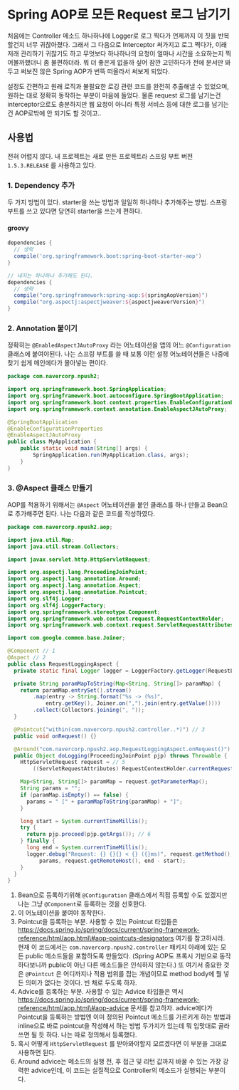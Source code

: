 # Spring AOP로 모든 Request 로그 남기기

처음에는 Controller 메소드 하나하나에 Logger로 로그 찍다가 언제까지 이 짓을 반복할건지 너무 귀찮아졌다. 그래서 그 다음으로 Interceptor 써가지고 로그 찍다가, 이래저래 관리하기 귀찮기도 하고 무엇보다 하나하나의 요청이 얼마나 시간을 소요하는지 찍어볼까했더니 좀 불편하더라. 뭐 더 좋은게 없을까 싶어 잠깐 고민하다가 전에 문서만 봐두고 써보진 않은 Spring AOP가 번뜩 떠올라서 써보게 되었다.

설정도 간편하고 원래 로직과 불필요한 로깅 관련 코드를 완전히 추출해낼 수 있었으며, 원하는 대로 정확히 동작하는 부분이 마음에 들었다. 물론 request 로그를 남기는건 interceptor으로도 충분하지만 웹 요청이 아니라 특정 서비스 등에 대한 로그를 남기는건 AOP로밖에 안 되기도 할 것이고..

## 사용법

전혀 어렵지 않다. 내 프로젝트는 새로 만든 프로젝트라 스프링 부트 버전 `1.5.3.RELEASE` 를 사용하고 있다.

### 1. Dependency 추가

두 가지 방법이 있다. starter을 쓰는 방법과 일일히 하나하나 추가해주는 방법. 스프링 부트를 쓰고 있다면 당연히 starter을 쓰는게 편하다.

#### groovy

```groovy
dependencies {
  // 생략
  compile('org.springframework.boot:spring-boot-starter-aop')
}

// 내지는 하나하나 추가해도 된다.
dependencies {
  // 생략
  compile("org.springframework:spring-aop:${springAopVersion}")
  compile("org.aspectj:aspectjweaver:${aspectjweaverVersion}")
}
```

### 2. Annotation 붙이기

정확히는 `@EnabledAspectJAutoProxy` 라는 어노테이션을 앱의 어느 `@Configuration` 클래스에 붙여야된다. 나는 스프링 부트를 쓸 때 보통 이런 설정 어노테이션들은 나중에 찾기 쉽게 메인에다가 몰아넣는 편이다.

```java
package com.navercorp.npush2;

import org.springframework.boot.SpringApplication;
import org.springframework.boot.autoconfigure.SpringBootApplication;
import org.springframework.boot.context.properties.EnableConfigurationProperties;
import org.springframework.context.annotation.EnableAspectJAutoProxy;

@SpringBootApplication
@EnableConfigurationProperties
@EnableAspectJAutoProxy
public class MyApplication {
	public static void main(String[] args) {
		SpringApplication.run(MyApplication.class, args);
	}
}
```

### 3. @Aspect 클래스 만들기

AOP를 적용하기 위해서는 `@Aspect` 어노테이션을 붙인 클래스를 하나 만들고 Bean으로 추가해주면 된다. 나는 다음과 같은 코드를 작성하였다.

```java
package com.navercorp.npush2.aop;

import java.util.Map;
import java.util.stream.Collectors;

import javax.servlet.http.HttpServletRequest;

import org.aspectj.lang.ProceedingJoinPoint;
import org.aspectj.lang.annotation.Around;
import org.aspectj.lang.annotation.Aspect;
import org.aspectj.lang.annotation.Pointcut;
import org.slf4j.Logger;
import org.slf4j.LoggerFactory;
import org.springframework.stereotype.Component;
import org.springframework.web.context.request.RequestContextHolder;
import org.springframework.web.context.request.ServletRequestAttributes;

import com.google.common.base.Joiner;

@Component // 1
@Aspect // 2
public class RequestLoggingAspect {
  private static final Logger logger = LoggerFactory.getLogger(RequestLoggingAspect.class);

  private String paramMapToString(Map<String, String[]> paramMap) {
    return paramMap.entrySet().stream()
        .map(entry -> String.format("%s -> (%s)",
            entry.getKey(), Joiner.on(",").join(entry.getValue())))
        .collect(Collectors.joining(", "));
  }

  @Pointcut("within(com.navercorp.npush2.controller..*)") // 3
  public void onRequest() {}

  @Around("com.navercorp.npush2.aop.RequestLoggingAspect.onRequest()") // 4
  public Object doLogging(ProceedingJoinPoint pjp) throws Throwable {
    HttpServletRequest request = // 5
        ((ServletRequestAttributes) RequestContextHolder.currentRequestAttributes()).getRequest();

    Map<String, String[]> paramMap = request.getParameterMap();
    String params = "";
    if (paramMap.isEmpty() == false) {
      params = " [" + paramMapToString(paramMap) + "]";
    }

    long start = System.currentTimeMillis();
    try {
      return pjp.proceed(pjp.getArgs()); // 6
    } finally {
      long end = System.currentTimeMillis();
      logger.debug("Request: {} {}{} < {} ({}ms)", request.getMethod(), request.getRequestURI(),
          params, request.getRemoteHost(), end - start);
    }
  }
}
```

1. Bean으로 등록하기위해 `@Configuration` 클래스에서 직접 등록할 수도 있겠지만 나는 그냥 `@Component`로 등록하는 것을 선호한다.
2. 이 어노테이션을 붙여야 동작한다.
3. Pointcut을 등록하는 부분. 사용할 수 있는 Pointcut 타입들은 https://docs.spring.io/spring/docs/current/spring-framework-reference/html/aop.html\#aop-pointcuts-designators 여기를 참고하시라. 현재 이 코드에서는 `com.navercorp.npush2.controller` 패키지 아래에 있는 모든 public 메소드들을 포함하도록 만들었다. \(Spring AOP도 프록시 기반으로 동작하다보니까 public이 아닌 다른 메소드들은 인식하지 않는다.\) 또 여기서 중요한 것은 `@Pointcut` 은 어디까지나 적용 범위를 잡는 개념이므로 method body에 뭘 넣든 의미가 없다는 것이다. 빈 채로 두도록 하자.
4. Advice를 등록하는 부분. 사용할 수 있는 Advice 타입들은 역시 https://docs.spring.io/spring/docs/current/spring-framework-reference/html/aop.html\#aop-advice 문서를 참고하자. advice에다가 Pointcut을 등록하는 방법엔 이미 정의된 Pointcut 메소드를 가르키게 하는 방법과 inline으로 바로 pointcut을 작성해서 하는 방법 두가지가 있는데 뭐 입맛대로 골라쓰면 될 듯 하다. 나는 따로 정의해서 등록했다.
5. 혹시 어떻게 `HttpServletRequest` 를 받아와야할지 모르겠다면 이 부분을 그대로 사용하면 된다.
6. Around advice는 메소드의 실행 전, 후 접근 및 리턴 값까지 바꿀 수 있는 가장 강력한 advice인데, 이 코드는 실질적으로 Controller의 메소드가 실행되는 부분이다.



